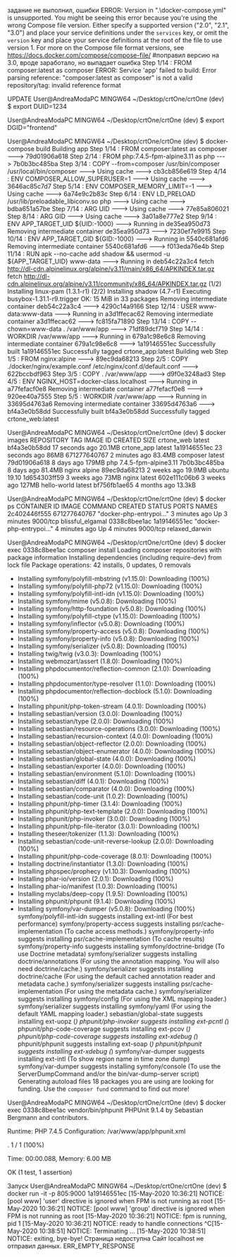 задание не выполнил, ошибки ERROR: Version in ".\docker-compose.yml" is unsupported. You might be seeing this error because you're using the wrong Compose file version. Either specify a supported version ("2.0", "2.1", "3.0") and place your service definitions under the `services` key, or omit the `version` key and place your service definitions at the root of the file to use version 1.
For more on the Compose file format versions, see https://docs.docker.com/compose/compose-file/
#поправил версию на 3.0, вроде заработало, но выпадает ошибка
Step 1/14 : FROM composer:latest as composer
ERROR: Service 'app' failed to build: Error parsing reference: "composer:latest as composer" is not a valid repository/tag: invalid reference format

UPDATE
User@AndreaModaPC MINGW64 ~/Desktop/crtOne/crtOne (dev)
$ export DUID=1234

User@AndreaModaPC MINGW64 ~/Desktop/crtOne/crtOne (dev)
$ export DGID="frontend"

User@AndreaModaPC MINGW64 ~/Desktop/crtOne/crtOne (dev)
$ docker-compose build
Building app
Step 1/14 : FROM composer:latest as composer
 ---> 79d01906a618
Step 2/14 : FROM php:7.4.5-fpm-alpine3.11 as php
 ---> 7b0b3bc485ba
Step 3/14 : COPY --from=composer /usr/bin/composer /usr/local/bin/composer
 ---> Using cache
 ---> cb3cb856e619
Step 4/14 : ENV COMPOSER_ALLOW_SUPERUSER=1
 ---> Using cache
 ---> 3646ac85c7d7
Step 5/14 : ENV COMPOSER_MEMORY_LIMIT=-1
 ---> Using cache
 ---> 6a74e9c2b83c
Step 6/14 : ENV LD_PRELOAD /usr/lib/preloadable_libiconv.so php
 ---> Using cache
 ---> bdba651a57be
Step 7/14 : ARG UID
 ---> Using cache
 ---> 77e85a806021
Step 8/14 : ARG GID
 ---> Using cache
 ---> 3a01a8e777e2
Step 9/14 : ENV APP_TARGET_UID ${UID:-1000}
 ---> Running in de35ea950d73
Removing intermediate container de35ea950d73
 ---> 7230ef7e9915
Step 10/14 : ENV APP_TARGET_GID ${GID:-1000}
 ---> Running in 5540c681afd6
Removing intermediate container 5540c681afd6
 ---> f013eda76e4b
Step 11/14 : RUN apk --no-cache add shadow &&     usermod -u ${APP_TARGET_UID} www-data
 ---> Running in deb54c22a3c4
fetch http://dl-cdn.alpinelinux.org/alpine/v3.11/main/x86_64/APKINDEX.tar.gz
fetch http://dl-cdn.alpinelinux.org/alpine/v3.11/community/x86_64/APKINDEX.tar.gz
(1/2) Installing linux-pam (1.3.1-r1)
(2/2) Installing shadow (4.7-r1)
Executing busybox-1.31.1-r9.trigger
OK: 15 MiB in 33 packages
Removing intermediate container deb54c22a3c4
 ---> 4290c14a9166
Step 12/14 : USER www-data:www-data
 ---> Running in a3d1ffecac62
Removing intermediate container a3d1ffecac62
 ---> fc815fa71890
Step 13/14 : COPY --chown=www-data . /var/www/app
 ---> 71df89dcf719
Step 14/14 : WORKDIR /var/www/app
 ---> Running in 679a1c98e6c8
Removing intermediate container 679a1c98e6c8
 ---> 1a19146551ec
Successfully built 1a19146551ec
Successfully tagged crtone_app:latest
Building web
Step 1/5 : FROM nginx:alpine
 ---> 89ec9da68213
Step 2/5 : COPY ./docker/nginx/example.conf /etc/nginx/conf.d/default.conf
 ---> 622bccbdf963
Step 3/5 : COPY . /var/www/app
 ---> d9f0e3248ad3
Step 4/5 : ENV NGINX_HOST=docker-class.localhost
 ---> Running in a77fefacf0e8
Removing intermediate container a77fefacf0e8
 ---> 920ee40a7555
Step 5/5 : WORKDIR /var/www/app
 ---> Running in 33695d4763a6
Removing intermediate container 33695d4763a6
 ---> bf4a3e0b58dd
Successfully built bf4a3e0b58dd
Successfully tagged crtone_web:latest

User@AndreaModaPC MINGW64 ~/Desktop/crtOne/crtOne (dev)
$ docker images
REPOSITORY          TAG                    IMAGE ID            CREATED             SIZE
crtone_web          latest                 bf4a3e0b58dd        17 seconds ago      20.1MB
crtone_app          latest                 1a19146551ec        23 seconds ago      86MB
<none>              <none>                 671277640767        2 minutes ago       83.4MB
composer            latest                 79d01906a618        8 days ago          179MB
php                 7.4.5-fpm-alpine3.11   7b0b3bc485ba        8 days ago          81.4MB
nginx               alpine                 89ec9da68213        2 weeks ago         19.9MB
ubuntu              19.10                  1d654303ff59        3 weeks ago         73MB
nginx               latest                 602e111c06b6        3 weeks ago         127MB
hello-world         latest                 bf756fb1ae65        4 months ago        13.3kB

User@AndreaModaPC MINGW64 ~/Desktop/crtOne/crtOne (dev)
$ docker ps                                                                                                                                                                                           CONTAINER ID        IMAGE               COMMAND                  CREATED             STATUS              PORTS               NAMES
2c402446f555        671277640767        "docker-php-entrypoi…"   3 minutes ago       Up 3 minutes        9000/tcp            blissful_elgamal
0338c8bee1ac        1a19146551ec        "docker-php-entrypoi…"   4 minutes ago       Up 4 minutes        9000/tcp            relaxed_darwin

User@AndreaModaPC MINGW64 ~/Desktop/crtOne/crtOne (dev)
$ docker exec 0338c8bee1ac composer install                                                                                                                                                           Loading composer repositories with package information
Installing dependencies (including require-dev) from lock file
Package operations: 42 installs, 0 updates, 0 removals
  - Installing symfony/polyfill-mbstring (v1.15.0): Downloading (100%)
  - Installing symfony/polyfill-php72 (v1.15.0): Downloading (100%)
  - Installing symfony/polyfill-intl-idn (v1.15.0): Downloading (100%)
  - Installing symfony/mime (v5.0.8): Downloading (100%)
  - Installing symfony/http-foundation (v5.0.8): Downloading (100%)
  - Installing symfony/polyfill-ctype (v1.15.0): Downloading (100%)
  - Installing symfony/inflector (v5.0.8): Downloading (100%)
  - Installing symfony/property-access (v5.0.8): Downloading (100%)
  - Installing symfony/property-info (v5.0.8): Downloading (100%)
  - Installing symfony/serializer (v5.0.8): Downloading (100%)
  - Installing twig/twig (v3.0.3): Downloading (100%)
  - Installing webmozart/assert (1.8.0): Downloading (100%)
  - Installing phpdocumentor/reflection-common (2.1.0): Downloading (100%)
  - Installing phpdocumentor/type-resolver (1.1.0): Downloading (100%)
  - Installing phpdocumentor/reflection-docblock (5.1.0): Downloading (100%)
  - Installing phpunit/php-token-stream (4.0.1): Downloading (100%)
  - Installing sebastian/version (3.0.0): Downloading (100%)
  - Installing sebastian/type (2.0.0): Downloading (100%)
  - Installing sebastian/resource-operations (3.0.0): Downloading (100%)
  - Installing sebastian/recursion-context (4.0.0): Downloading (100%)
  - Installing sebastian/object-reflector (2.0.0): Downloading (100%)
  - Installing sebastian/object-enumerator (4.0.0): Downloading (100%)
  - Installing sebastian/global-state (4.0.0): Downloading (100%)
  - Installing sebastian/exporter (4.0.0): Downloading (100%)
  - Installing sebastian/environment (5.1.0): Downloading (100%)
  - Installing sebastian/diff (4.0.1): Downloading (100%)
  - Installing sebastian/comparator (4.0.0): Downloading (100%)
  - Installing sebastian/code-unit (1.0.2): Downloading (100%)
  - Installing phpunit/php-timer (3.1.4): Downloading (100%)
  - Installing phpunit/php-text-template (2.0.0): Downloading (100%)
  - Installing phpunit/php-invoker (3.0.0): Downloading (100%)
  - Installing phpunit/php-file-iterator (3.0.1): Downloading (100%)
  - Installing theseer/tokenizer (1.1.3): Downloading (100%)
  - Installing sebastian/code-unit-reverse-lookup (2.0.0): Downloading (100%)
  - Installing phpunit/php-code-coverage (8.0.1): Downloading (100%)
  - Installing doctrine/instantiator (1.3.0): Downloading (100%)
  - Installing phpspec/prophecy (v1.10.3): Downloading (100%)
  - Installing phar-io/version (2.0.1): Downloading (100%)
  - Installing phar-io/manifest (1.0.3): Downloading (100%)
  - Installing myclabs/deep-copy (1.9.5): Downloading (100%)
  - Installing phpunit/phpunit (9.1.4): Downloading (100%)
  - Installing symfony/var-dumper (v5.0.8): Downloading (100%)
symfony/polyfill-intl-idn suggests installing ext-intl (For best performance)
symfony/property-access suggests installing psr/cache-implementation (To cache access methods.)
symfony/property-info suggests installing psr/cache-implementation (To cache results)
symfony/property-info suggests installing symfony/doctrine-bridge (To use Doctrine metadata)
symfony/serializer suggests installing doctrine/annotations (For using the annotation mapping. You will also need doctrine/cache.)
symfony/serializer suggests installing doctrine/cache (For using the default cached annotation reader and metadata cache.)
symfony/serializer suggests installing psr/cache-implementation (For using the metadata cache.)
symfony/serializer suggests installing symfony/config (For using the XML mapping loader.)
symfony/serializer suggests installing symfony/yaml (For using the default YAML mapping loader.)
sebastian/global-state suggests installing ext-uopz (*)
phpunit/php-invoker suggests installing ext-pcntl (*)
phpunit/php-code-coverage suggests installing ext-pcov (*)
phpunit/php-code-coverage suggests installing ext-xdebug (*)
phpunit/phpunit suggests installing ext-soap (*)
phpunit/phpunit suggests installing ext-xdebug (*)
symfony/var-dumper suggests installing ext-intl (To show region name in time zone dump)
symfony/var-dumper suggests installing symfony/console (To use the ServerDumpCommand and/or the bin/var-dump-server script)
Generating autoload files
18 packages you are using are looking for funding.
Use the `composer fund` command to find out more!

User@AndreaModaPC MINGW64 ~/Desktop/crtOne/crtOne (dev)
$ docker exec 0338c8bee1ac vendor/bin/phpunit                                                                                                                                                         PHPUnit 9.1.4 by Sebastian Bergmann and contributors.

Runtime:       PHP 7.4.5
Configuration: /var/www/app/phpunit.xml

.                                                                   1 / 1 (100%)

Time: 00:00.088, Memory: 6.00 MB

OK (1 test, 1 assertion)

Запуск
User@AndreaModaPC MINGW64 ~/Desktop/crtOne/crtOne (dev)
$ docker run -it -p 805:9000 1a19146551ec                                                                                                                                                             [15-May-2020 10:36:21] NOTICE: [pool www] 'user' directive is ignored when FPM is not running as root
[15-May-2020 10:36:21] NOTICE: [pool www] 'group' directive is ignored when FPM is not running as root
[15-May-2020 10:36:21] NOTICE: fpm is running, pid 1
[15-May-2020 10:36:21] NOTICE: ready to handle connections
^C[15-May-2020 10:38:51] NOTICE: Terminating ...
[15-May-2020 10:38:51] NOTICE: exiting, bye-bye!
Страница недоступна
Сайт localhost не отправил данных.
ERR_EMPTY_RESPONSE
